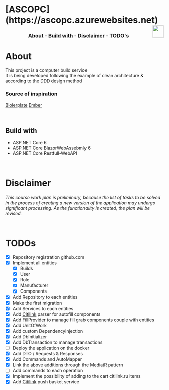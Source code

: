<h1  align="left">[ASCOPC](https://ascopc.azurewebsites.net)
 <img align="right" src="https://lh3.googleusercontent.com/pw/AM-JKLXeR7TQRtQPvfx4s-h7sJSg3GUYt9AkOYCEi2vcZTneC3x7ye_z3wHO_BV2VUggnsCbuz-9yKYOoMQaW6NyX9NC1sgJdvQKbQ3Ojis1SS2rameaymJ64SdqX406-Q6_HkNspHXmOAWetj65POzitEgG=w500-h600-no?authuser=0" width="35" height="40">


<h3 align="center">

 [About](#about) - [Build with](#build-with) - [Disclaimer](#disclaimer) - [TODO's](#todos)

</h3>

# About
This project is a computer build service <br>
It is being developed following the example of clean architecture & according to the DDD design method <br>
### Source of inspiration
[Biolerplate](https://github.com/aspnetcorehero/Boilerplate)
[Ember](https://github.com/TheWayToJunior/Ember-Refactoring)

<p>
<br>

## Build with

* ASP.NET Core 6 
* ASP.NET Core BlazorWebAssebmly 6 
* ASP.NET Core Restfull-WebAPI 
<p>
<br>

# Disclaimer
*This course work plan is preliminary, because the list of tasks to be solved in the process of creating a new version of the application may undergo significant processing. As the functionality is created, the plan will be revised.*
<p>
<br>

# TODOs
* [x] Repository registration github.com
* [x] Implement all entities
    * [x] Builds 
    * [x] User
    * [x] Role
    * [x] Manufacturer
    * [x] Components
* [x] Add Repository to each entities
* [x] Make the first migration
* [x] Add Services to each entities
* [x] Add [Citilink](https://www.citilink.ru/) parser for autofill components
* [x] Add FillProvider to manage fill grab components couple with entities
* [x] Add UnitOfWork
* [x] Add custom DependencyInjection
* [x] Add DbInitializer
* [x] Add DbTransaction to manage transactions
* [ ] Deploy the application on the docker
* [x] Add DTO / Requests & Responses
* [x] Add Commands and AutoMapper
* [x] Link the above additions through the MediatR pattern
* [ ] Add commands to each operation
* [x] Implement the possibility of adding to the cart citilink.ru items
* [x] Add [Citilink](https://www.citilink.ru/) push basket service
